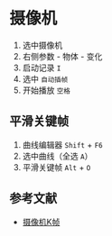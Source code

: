 # 摄像机

1. 选中摄像机
2. 右侧参数 - 物体 - 变化
3. 启动记录 `I`
4. 选中 `自动插帧`
5. 开始播放 `空格`

## 平滑关键帧

1. 曲线编辑器 `Shift` + `F6`
2. 选中曲线（全选 `A`）
3. 平滑关键帧 `Alt` + `O`

## 参考文献

- [摄像机K帧](https://www.bilibili.com/video/BV1zh411Y7LX?t=760.7&p=5)
